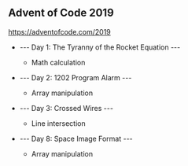 ## Advent of Code 2019

https://adventofcode.com/2019

* --- Day 1: The Tyranny of the Rocket Equation --- 
  - Math calculation

* --- Day 2: 1202 Program Alarm ---
  - Array manipulation

* --- Day 3: Crossed Wires ---
  - Line intersection

* --- Day 8: Space Image Format ---
  - Array manipulation


